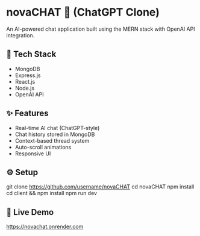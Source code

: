 # novaCHAT 💬 (ChatGPT Clone)
An AI-powered chat application built using the MERN stack with OpenAI API integration.

## 🚀 Tech Stack
- MongoDB
- Express.js
- React.js
- Node.js
- OpenAI API

## ✨ Features
- Real-time AI chat (ChatGPT-style)
- Chat history stored in MongoDB
- Context-based thread system
- Auto-scroll animations
- Responsive UI

## ⚙️ Setup
git clone https://github.com/username/novaCHAT
cd novaCHAT
npm install
cd client && npm install
npm run dev

## 🔗 Live Demo
https://novachat.onrender.com

